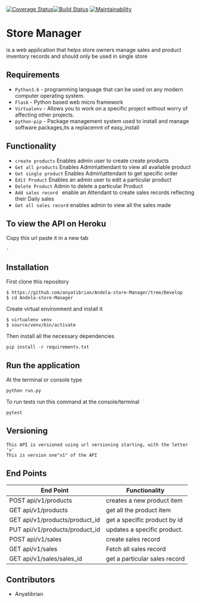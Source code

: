 
[![Coverage Status](https://coveralls.io/repos/github/anyatibrian/Andela-store-Manager/badge.svg?branch=Develop)](https://coveralls.io/github/anyatibrian/Andela-store-Manager?branch=Develop)[![Build Status](https://travis-ci.org/anyatibrian/Andela-store-Manager.svg?branch=develop)](https://travis-ci.org/anyatibrian/Andela-store-Manager)
[![Maintainability](https://api.codeclimate.com/v1/badges/7aed395af0c0d5463a76/maintainability)](https://codeclimate.com/github/anyatibrian/Andela-store-Manager/maintainability)

# Store Manager 
is a web application that helps store owners manage sales and product inventory records and 
should only be used in single store

## Requirements
- `Python3.6` - programming language that can be used on any modern computer operating system. 
- `Flask` - Python based web micro framework
- `Virtualenv` - Allows you to work on a specific project without worry of affecting other projects.
- `python-pip` - Package management system used to install and manage software packages,its a replacemnt of easy_install

## Functionality
- `create products` Enables admin user to create create products
- `Get all products` Enables Admin\attendant to view all available product
- `Get single product` Enables Admin\attendant  to get specific order
- `Edit Product` Enables an admin user to edit a particular product
- `Delete Product` Admin  to delete a particular Product
- `Add sales record ` enable an Attendant to create sales records reflecting their Daily sales
- `Get all sales record` enables admin to view all the sales made 


## To view the API on Heroku 
Copy this url paste it in a new tab
```
- 

```

## Installation
First clone this repository
```
$ https://github.com/anyatibrian/Andela-store-Manager/tree/Develop
$ cd Andela-store-Manager
```
Create virtual environment and install it
```
$ virtualenv venv
$ source/venv/bin/activate
```
Then install all the necessary dependencies
```
pip install -r requirements.txt
```

## Run the application
At the terminal or console type
```
python run.py
```
To run tests run this command at the console/terminal
```
pytest
```
## Versioning
```
This API is versioned using url versioning starting, with the letter 'v'
This is version one"v1" of the API
```
## End Points
|           End Point                      |     Functionality           |
|   -------------------------------------- |-----------------------------|
|     POST api/v1/products                 | creates a new product item  |  
|     GET  api/v1/products                 | get all the product item    |   
|     GET  api/v1/products/product_id      |get a specific product by id |  
|     PUT api/v1/products/product_id       |updates a specific product.  |
|     POST api/v1/sales                    |create sales record          |   
|     GET api/v1/sales                     |Fetch all sales record       |  
|     GET  api/v1/sales/sales_id           |get a particular sales record|



## Contributors
- Anyatibrian